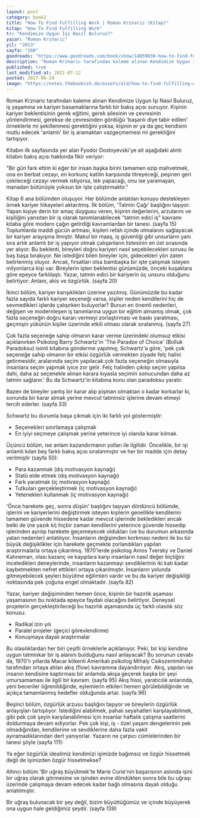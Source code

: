 ```yaml
---
layout: post  
category: book2  
title: "How To Find Fulfilling Work | Roman Krznaric (Kitap)"  
kitap: "How To Find Fulfilling Work"  
tr: "Kendimize Uygun İşi Nasıl Buluruz?"  
yazar: "Roman Krznaric"  
yil: "2013"  
sayfa: "160"  
goodreads: "https://www.goodreads.com/book/show/14059030-how-to-find-fulfilling-work"
description: "Roman Krznaric tarafından kaleme alınan Kendimize Uygun İşi Nasıl Buluruz, iş yaşamına ve kariyer basamaklarına farklı bir bakış açısı sunuyor."
published: true
last_modified_at: 2021-07-12
posted: 2017-06-24
image: "https://notes.thebookish.de/assets/old/how-to-find-fulfilling-work.jpg"
---
```


Roman Krznaric tarafından kaleme alınan Kendimize Uygun İşi Nasıl Buluruz, iş yaşamına ve kariyer basamaklarına farklı bir bakış açısı sunuyor. Kişinin kariyer beklentisinin gerek eğitimi, gerek ailesinin ve çevresinin yönlendirmesi, gerekse de çevresinden gördüğü 'başarılı diye tabir edilen' örneklerle mi şekillenmesi gerektiğini yoksa; kişinin er ya da geç kendisini mutlu edecek 'anlamlı' bir iş aramaktan vazgeçmemesi mi gerektiğini tartışıyor.  
  
Kitabın ilk sayfasında yer alan Fyodor Dostoyevski'ye ait aşağıdaki alıntı kitabın bakış açısı hakkında fikir veriyor:  
  
"Bir gün fark ettim ki eğer bir insan başka birini tamamen ezip mahvetmek, ona en berbat cezayı, en korkunç katilin karşısında titreyeceği, peşinen geri çekileceği cezayı vermek istiyorsa, tek yapacağı, onu ise yaramayan, manadan bütünüyle yoksun bir işte çalıştırmaktır."  
  
Kitap 6 ana bölümden oluşuyor. Her bölümde anlatılan konuyu destekleyen örnek kariyer hikayeleri aktarılmış. İlk bölüm, 'Tatmin Çağı' başlığını taşıyor. Yapan kişiye derin bir amaç duygusu veren, kişinin değerlerini, arzularını ve kişiliğini yansıtan bir iş olarak tanımlanabilecek "tatmin edici iş" kavramı kitaba göre modern çağın getirdiği kavramlardan bir tanesi. (sayfa 15) Toplumlarda maddi gücün artması, kişileri refah içinde olmalarını sağlayacak bir kariyer arayışına itmiştir. Makul bir maaş, iş güvenliği gibi unsurların yanı sıra artık anlamlı bir iş yapıyor olmak çalışanların listesinin en üst sırasında yer alıyor. Bu beklenti, bireyleri doğru kariyeri nasıl seçebilecekleri sorusu ile baş başa bırakıyor. Ne istediğini bilen bireyler için, gidecekleri yön zaten belirlenmiş oluyor. Ancak, fırsatları olsa bambaşka bir işte çalışmak isteyen milyonlarca kişi var. Bireylerin işten beklentisi günümüzde, önceki kuşaklara göre epeyce farklılaştı. Yazar, tatmin edici bir kariyerin üç unsuru olduğunu belirtiyor: Anlam, akis ve özgürlük. (sayfa 20)  
  
İkinci bölüm, kariyer karışıklıkları üzerine yazılmış. Günümüzde bu kadar fazla sayıda farklı kariyer seçeneği varsa, kişiler neden kendilerini hiç de sevmedikleri işlerde çalışırken buluyorlar? Bunun en önemli nedenleri, değişen ve modernleşen iş tanımlarına uygun bir eğitim almamış olmak, çok fazla seçeneğin doğru kararı vermeyi zorlaştırması ve baskı yaratması, geçmişin yükünün kişiler üzerinde etkili olması olarak sıralanmış. (sayfa 27)  
  
Çok fazla seçeneğe sahip olmanın karar verme üzerindeki olumsuz etkisi açıklanırken Psikolog Barry Schwartz'in 'The Paradox of Choice' (Bolluk Paradoksu) isimli kitabına gönderme yapılmış; Schwartz'a göre, 'pek çok seçeneğe sahip olmanın bir etkisi özgürlük vermekten ziyade felç halini getirmesidir, aralarında seçim yapılacak çok fazla seçeneğin olmasıyla insanlara seçim yapmak iyice zor gelir. Felç halinden çıkılıp seçim yapılsa dahi, daha az seçenekle alınan karara kıyasla seçimin sonucundan daha az tatmin sağlanır.' Bu da Schwartz'in kitabına konu olan paradoksu yaratır.  
  
Bazen de bireyler yanlış bir karar alıp pişman olmaktan o kadar korkarlar ki, sonunda bir karar almak yerine mevcut tatminsiz işlerine devam etmeyi tercih ederler. (sayfa 33)  
  
Schwartz bu durumla başa çıkmak için iki farklı yol göstermiştir:  
- Seçenekleri sınırlamaya çalışmak  
- En iyiyi seçmeye çalışmak yerine yeterince iyi olanda karar kılmak.  
  
Üçüncü bölüm, ise anlam kazandırmanın yolları ile ilgilidir. Öncelikle, bir işi anlamlı kılan beş farklı bakış açısı sıralanmıştır ve her bir madde için detay verilmiştir (sayfa 50):  
- Para kazanmak (dış motivasyon kaynağı)  
- Statü elde etmek (dış motivasyon kaynağı)  
- Fark yaratmak (iç motivasyon kaynağı)  
- Tutkuları gerçekleştirmek (iç motivasyon kaynağı)  
- Yetenekleri kullanmak (iç motivasyon kaynağı)  
  
'Önce harekete geç, sonra düşün' başlığını taşıyan dördüncü bölümde, işlerini ve kariyerlerini değiştirmek isteyen kişilerin genellikle kendilerini tamamen güvende hissedene kadar mevcut işlerinde bekledikleri ancak belki de (ne yazık ki) hiçbir zaman kendilerini yeterince güvende hissedip işlerinden ayrılıp harekete geçemeyecek oldukları (ve bu durumun arkasında yatan nedenler) anlatılıyor. İnsanların değişimden korkması nedeni ile bu tür büyük değişiklikler için harekete geçmekte zorlandıkları yapılan araştırmalarla ortaya çıkarılmış. 1970'lerde psikolog Amos Tversky ve Daniel Kahneman, olası kazanç ve kayıplara karşı insanların nasıl değer biçtiğini inceledikleri deneylerinde, insanların kazanmayı sevdiklerinin iki katı kadar kaybetmekten nefret ettikleri ortaya çıkarılmıştır. İnsanların yolunda gitmeyebilecek şeyleri büyütme eğilimleri vardır ve bu da kariyer değişikliği noktasında pek çoğuna engel olmaktadır. (sayfa 82)  
  
Yazar, kariyer değişiminden hemen önce, kişinin bir hazırlık aşaması yaşamasının bu noktada epeyce faydalı olacağını belirtiyor. Deneysel projelerin gerçekleştirileceği bu hazırlık aşamasında üç farklı olasılık söz konusu:  
- Radikal izin yılı  
- Paralel projeler (geçici görevlendirme)  
- Konuşmaya dayalı araştırmalar  
  
Bu olasılıklardan her biri çeşitli örneklerle açıklanıyor. Peki, bir kişi kendine uygun tatminkar bir iş alanını bulduğunu nasıl anlayacak? Bu sorunun cevabı da, 1970'lı yıllarda Macar kökenli Amerikalı psikolog Mihaly Csıkszentmihalyi tarafından ortaya atılan akış (flow) kavramına dayandırılıyor. Akış, yapılan ise insanın kendisine kaptırması bir anlamda akışa geçerek başka bir şeyi umursamaması ile ilgili bir kavram. (sayfa 95) Akış hissi, yaratıcılık anlarında, yeni beceriler öğrenildiğinde, eylemlerin etkileri hemen görülebildiğinde ve açıkça tamamlanmış hedefler olduğunda artar. (sayfa 96)  
  
Beşinci bölüm, özgürlük arzusu başlığını taşıyor ve bireylerin özgürlük anlayışları tartışılıyor. İstediğini alabilmek, pahalı seyahatleri karşılayabilmek, gibi pek çok şeyin karşılanabilmesi için insanlar haftalık çalışma saatlerini doldurmaya devam ediyorlar. Pek çok kişi, iş - özel yaşam dengelerinin pek olmadığından, kendilerine ve sevdiklerine daha fazla vakit ayıramadıklarından dert yanıyorlar. Yazarın ne çarpıcı cümlelerinden bir tanesi şöyle (sayfa 111):  
  
Ya eğer özgürlük idealimiz kendimizi işimizde bağımsız ve özgür hissetmek değil de işimizden özgür hissetmekse?  
  
Altıncı bölüm 'Bir uğraş büyütmek'te Marie Curie'nin başarısının aslında işini bir uğraş olarak görmesine ve işinden evine döndükten sonra bile bu uğraşı üzerinde çalışmaya devam edecek kadar bağlı olmasına dayalı olduğu anlatılmıştır.  
  
Bir uğraş bulunacak bir şey değil, bizim büyüttüğümüz ve içinde büyüyerek ona uygun hale geldiğimiz şeydir. (sayfa 139)  
  